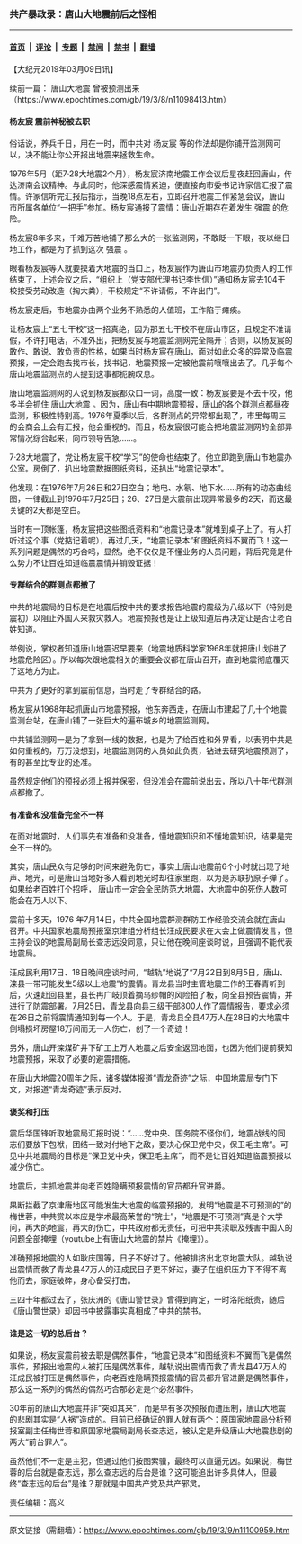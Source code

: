 ### 共产暴政录：唐山大地震前后之怪相

---

#### [首页](../../../..?n11100959) &nbsp;|&nbsp; [评论](../../../../../epoch-comment?n11100959) &nbsp;|&nbsp; [专题](../../../../../epoch-special?n11100959) &nbsp;|&nbsp; [禁闻](../../../../../epoch-news?n11100959) &nbsp;|&nbsp; [禁书](../../../../../books?n11100959) &nbsp;|&nbsp; [翻墙](https://github.com/gfw-breaker/nogfw/blob/master/README.md?n11100959)


<div class="post_content" id="artbody" itemprop="articleBody">
 <!-- article content begin -->
 <p>
  【大纪元2019年03月09日讯】
 </p>
 <p>
  续前一篇：
  <ok href="https://www.epochtimes.com/gb/tag/%E5%94%90%E5%B1%B1%E5%A4%A7%E5%9C%B0%E9%9C%87.html">
   唐山大地震
  </ok>
  曾被预测出来（https://www.epochtimes.com/gb/19/3/8/n11098413.htm）
 </p>
 <h4>
  <ok href="https://www.epochtimes.com/gb/tag/%E6%9D%A8%E5%8F%8B%E5%AE%B8.html">
   杨友宸
  </ok>
  震前神秘被去职
 </h4>
 <p>
  俗话说，养兵千日，用在一时，而中共对
  <ok href="https://www.epochtimes.com/gb/tag/%E6%9D%A8%E5%8F%8B%E5%AE%B8.html">
   杨友宸
  </ok>
  等的作法却是你铺开监测网可以，决不能让你公开报出地震来拯救生命。
 </p>
 <p>
  1976年5月（距7·28大地震2个月），杨友宸济南地震工作会议后星夜赶回唐山，传达济南会议精神。与此同时，他深感震情紧迫，便直接向市委书记许家信汇报了震情。许家信听完汇报后指示，当晚18点左右，立即召开地震工作紧急会议，唐山市所属各单位“一把手”参加。杨友宸通报了震情：唐山近期存在着发生
  <ok href="https://www.epochtimes.com/gb/tag/%E5%BC%BA%E9%9C%87.html">
   强震
  </ok>
  的危险。
 </p>
 <p>
  杨友宸8年多来，千难万苦地铺了那么大的一张监测网，不敢眨一下眼，夜以继日地工作，都是为了抓到这次
  <ok href="https://www.epochtimes.com/gb/tag/%E5%BC%BA%E9%9C%87.html">
   强震
  </ok>
  。
 </p>
 <p>
  眼看杨友宸等人就要摸着大地震的当口上，杨友宸作为唐山市地震办负责人的工作结束了，上述会议之后，“组织上（党支部代理书记李世信）”通知杨友宸去104干校接受劳动改造（掏大粪），干校规定“不许请假，不许出门”。
 </p>
 <p>
  杨友宸走后，市地震办由两个业务不熟悉的人值班，工作陷于瘫痪。
 </p>
 <p>
  让杨友宸上“五七干校”这一招真绝，因为那五七干校不在唐山市区，且规定不准请假，不许打电话，不准外出，把杨友宸与地震监测网完全隔开；否则，以杨友宸的敢作、敢说、敢负责的性格，如果当时杨友宸在唐山，面对如此众多的异常及临震预报，一定会跑去找市长，找书记，地震预报一定被他震前嚷嚷出去了。几乎每个唐山地震监测点的人提到这事都扼腕叹息。
 </p>
 <p>
  唐山地震监测网的人说到杨友宸都众口一词，高度一致：杨友宸要是不去干校，他多半会抓住
  <ok href="https://www.epochtimes.com/gb/tag/%E5%94%90%E5%B1%B1%E5%A4%A7%E5%9C%B0%E9%9C%87.html">
   唐山大地震
  </ok>
  。因为，唐山有中期地震预报，唐山的各个群测点都昼夜监测，积极性特别高。1976年夏季以后，各群测点的异常都出现了，市里每周三的会商会上会有汇报，他会重视的。而且，杨友宸很可能会把地震监测网的全部异常情况综合起来，向市领导告急……。
 </p>
 <p>
  7·28大地震了，党让杨友宸干校“学习”的使命也结束了。他立即跑到唐山市地震办公室。房倒了，扒出地震数据图纸资料，还扒出“地震记录本”。
 </p>
 <p>
  他发现：在1976年7月26日和27日空白；地电、水氡、地下水……所有的动态曲线图，一律截止到1976年7月25日；26、27日是大震前出现异常最多的2天，而这最关键的2天都是空白。
 </p>
 <p>
  当时有一顶帐篷，杨友宸把这些图纸资料和“地震记录本”就堆到桌子上了。有人打听过这个事（党掂记着呢），再过几天，“地震记录本”和图纸资料不翼而飞！这一系列问题是偶然的巧合吗，显然，绝不仅仅是不懂业务的人员问题，背后究竟是什么势力不让百姓知道临震震情并销毁证据！
 </p>
 <h4>
  专群结合的群测点都撤了
 </h4>
 <p>
  中共的地震局的目标是在地震后按中共的要求报告地震的震级为八级以下（特别是震初）以阻止外国人来救灾救人。地震预报也是让上级知道后再决定让是否让老百姓知道。
 </p>
 <p>
  举例说，掌权者知道唐山地震迟早要来（地震地质科学家1968年就把唐山划进了地震危险区）。所以每次跟地震相关的重要会议都在唐山召开，直到地震彻底覆灭了这地方为止。
 </p>
 <p>
  中共为了更好的拿到震前信息，当时走了专群结合的路。
 </p>
 <p>
  杨友宸从1968年起抓唐山市地震预报，他东奔西走，在唐山市建起了几十个地震监测台站，在唐山铺了一张巨大的遍布城乡的地震监测网。
 </p>
 <p>
  中共铺监测网一是为了拿到一线的数据，也是为了给百姓和外界看，以表明中共是如何重视的，万万没想到，地震监测网的人员如此负责，钻进去研究地震预测了，有的甚至比专业的还准。
 </p>
 <p>
  虽然规定他们的预报必须上报并保密，但没准会在震前说出去，所以八十年代群测点都撤了。
 </p>
 <h4>
  有准备和没准备完全不一样
 </h4>
 <p>
  在面对地震时，人们事先有准备和没准备，懂地震知识和不懂地震知识，结果是完全不一样的。
 </p>
 <p>
  其实，唐山民众有足够的时间来避免伤亡，事实上唐山地震前6个小时就出现了地声、地光，可是唐山当地好多人看到地光时却往家里跑，以为是苏联扔原子弹了。如果给老百姓打个招呼， 唐山市一定会全民防范大地震，大地震中的死伤人数可能会在万人以下。
 </p>
 <p>
  震前十多天，1976 年7月14日，中共全国地震群测群防工作经验交流会就在唐山召开。中共国家地震局预报室京津组分析组长汪成民要求在大会上做震情发言，但主持会议的地震局副局长查志远没同意，只让他在晚间座谈时说，且强调不能代表地震局。
 </p>
 <p>
  汪成民利用17日、18日晚间座谈时间，“越轨”地说了“7月22日到8月5日，唐山、滦县一带可能发生5级以上地震”的震情。青龙县当时主管地震工作的王春青听到后，火速赶回县里，县长冉广岐顶着摘乌纱帽的风险拍了板，向全县预告震情，并进行了防震部署。7月25日，青龙县向县三级干部800人作了震情报告，要求必须在26日之前将震情通知到每一个人。于是，青龙县全县47万人在28日的大地震中倒塌损坏房屋18万间而无一人伤亡，创了一个奇迹！
 </p>
 <p>
  另外，唐山开滦煤矿井下矿工上万人地震之后安全返回地面，也因为他们提前获知地震预报，采取了必要的避震措施。
 </p>
 <p>
  在唐山大地震20周年之际，诸多媒体报道“青龙奇迹”之际，中国地震局专门下文，对报道“青龙奇迹”表示反对。
 </p>
 <h4>
  褒奖和打压
 </h4>
 <p>
  震后华国锋听取地震局汇报时说：“……党中央、国务院不怪你们，地震战线的同志们要放下包袱，团结一致对付地下之敌，要决心保卫党中央，保卫毛主席”。可见中共地震局的目标是“保卫党中央，保卫毛主席”，而不是让百姓知道临震预报以减少伤亡。
 </p>
 <p>
  地震后，主抓地震并向老百姓隐瞒预报震情的官员都升官进爵。
 </p>
 <p>
  果断拦截了京津唐地区可能发生大地震的临震预报的，发明“地震是不可预测的”的梅世蓉，中共赏以本应是学术最高荣誉的“院士”，“地震是不可预测”真是个大学问，再大的地震，再大的伤亡，中共政府都无责任，可把中共渎职及残害中国人的问题全部掩埋（youtube上有唐山大地震的禁片《掩埋》）。
 </p>
 <p>
  准确预报地震的人如耿庆国等，日子不好过了。他被排挤出北京地震大队。越轨说出震情而救了青龙县47万人的汪成民日子更不好过，妻子在组织压力下不得不离他而去，家庭破碎，身心备受打击。
 </p>
 <p>
  三四十年都过去了，张庆洲的《唐山警世录》曾得到肯定，一时洛阳纸贵，随后《唐山警世录》却因书中披露事实真相成了中共的禁书。
 </p>
 <h4>
  谁是这一切的总后台？
 </h4>
 <p>
  如果说，杨友宸震前被去职是偶然事件，“地震记录本”和图纸资料不翼而飞是偶然事件，预报出地震的人被打压是偶然事件，越轨说出震情而救了青龙县47万人的汪成民被打压是偶然事件，向老百姓隐瞒预报震情的官员都升官进爵是偶然事件，那么这一系列的偶然的偶然巧合那必定是个必然事件。
 </p>
 <p>
  30年前的唐山大地震并非“突如其来”，而是早有多次预报而遭压制，唐山大地震的悲剧其实是“人祸”造成的。目前已经确证的罪人就有两个：原国家地震局分析预报室副主任梅世蓉和原国家地震局副局长查志远，被认定是升级唐山大地震悲剧的两大“前台罪人”。
 </p>
 <p>
  虽然他们不一定是主犯，但通过他们按图索骥，最终可以直逼元凶。如果说，梅世蓉的后台就是查志远，那么查志远的后台是谁？这可能追出许多具体人，但最终“查志远的后台”是谁？那就是中国共产党及共产邪灵。
 </p>
 <p>
  责任编辑：高义
 </p>
 <!-- article content end -->
 <div id="below_article_ad">
 </div>
</div>


---

原文链接（需翻墙）：https://www.epochtimes.com/gb/19/3/9/n11100959.htm